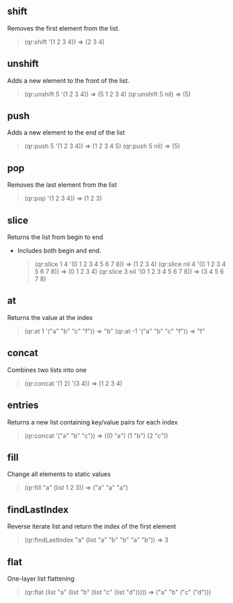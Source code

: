 ## shift
Removes the first element from the list.
  > (qr:shift '(1 2 3 4)) => (2 3 4)

## unshift
Adds a new element to the front of the list.
  > (qr:unshift 5 '(1 2 3 4)) => (5 1 2 3 4)
  > (qr:unshift 5 nil) => (5)

## push
Adds a new element to the end of the list
  > (qr:push 5 '(1 2 3 4)) => (1 2 3 4 5)
  > (qr:push 5 nil) => (5)

## pop
Removes the last element from the list
  > (qr:pop '(1 2 3 4)) => (1 2 3)

## slice
Returns the list from begin to end
- Includes both begin and end.
  > (qr:slice 1 4 '(0 1 2 3 4 5 6 7 8)) => (1 2 3 4)
  > (qr:slice nil 4 '(0 1 2 3 4 5 6 7 8)) => (0 1 2 3 4)
  > (qr:slice 3 nil '(0 1 2 3 4 5 6 7 8)) => (3 4 5 6 7 8)

## at
Returns the value at the index
  > (qr:at 1 '("a" "b" "c" "f")) => "b"
  > (qr:at -1 '("a" "b" "c" "f")) => "f"

## concat
Combines two lists into one
  > (qr:concat '(1 2) '(3 4)) => (1 2 3 4)

## entries
Returns a new list containing key/value pairs for each index
  > (qr:concat '("a" "b" "c")) => ((0 "a") (1 "b") (2 "c"))

## fill
Change all elements to static values
  > (qr:fill "a" (list 1 2 3)) => ("a" "a" "a")

## findLastIndex
Reverse iterate list and return the index of the first element
  > (qr:findLastIndex "a" (list "a" "b" "b" "a" "b")) => 3

## flat
One-layer list flattening
  > (qr:flat (list "a" (list "b" (list "c" (list "d"))))) => ("a" "b" ("c" ("d")))